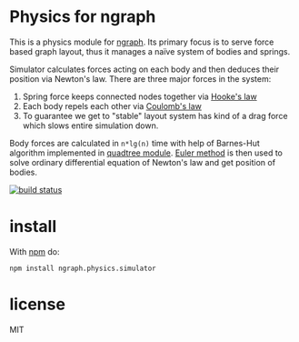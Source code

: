 # Physics for ngraph

This is a physics module for [ngraph](https://github.com/anvaka/ngraph). Its primary focus is to serve force based graph layout, thus it manages a naïve system of bodies and springs. 

Simulator calculates forces acting on each body and then deduces their position via Newton's law. There are three major forces in the system:

1. Spring force keeps connected nodes together via [Hooke's law](http://en.wikipedia.org/wiki/Hooke's_law)
2. Each body repels each other via [Coulomb's law](http://en.wikipedia.org/wiki/Coulomb's_law)
3. To guarantee we get to "stable" layout system has kind of a drag force which slows entire simulation down.

Body forces are calculated in `n*lg(n)` time with help of Barnes-Hut algorithm implemented in [quadtree module](https://github.com/anvaka/ngraph.quadtreebh). [Euler method](http://en.wikipedia.org/wiki/Euler_method) is then used to solve ordinary differential equation of Newton's law and get position of bodies.

[![build status](https://secure.travis-ci.org/anvaka/ngraph.physics.simulator.png)](http://travis-ci.org/anvaka/ngraph.physics.simulator)

# install

With [npm](https://npmjs.org) do:

```
npm install ngraph.physics.simulator
```

# license

MIT
